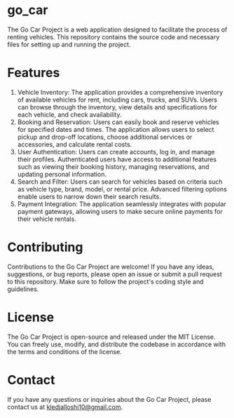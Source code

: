 # go_car
The Go Car Project is a web application designed to facilitate the process of renting vehicles. This repository contains the source code and necessary files for setting up and running the project.
# Features
1. Vehicle Inventory: The application provides a comprehensive inventory of available vehicles for rent, including cars, trucks, and SUVs. Users can browse through the inventory, view details and specifications for each vehicle, and check availability.
2. Booking and Reservation: Users can easily book and reserve vehicles for specified dates and times. The application allows users to select pickup and drop-off locations, choose additional services or accessories, and calculate rental costs.
3. User Authentication: Users can create accounts, log in, and manage their profiles. Authenticated users have access to additional features such as viewing their booking history, managing reservations, and updating personal information.
4. Search and Filter: Users can search for vehicles based on criteria such as vehicle type, brand, model, or rental price. Advanced filtering options enable users to narrow down their search results.
5. Payment Integration: The application seamlessly integrates with popular payment gateways, allowing users to make secure online payments for their vehicle rentals.
# Contributing
Contributions to the Go Car Project are welcome! If you have any ideas, suggestions, or bug reports, please open an issue or submit a pull request to this repository. Make sure to follow the project's coding style and guidelines.
# License
The Go Car Project is open-source and released under the MIT License. You can freely use, modify, and distribute the codebase in accordance with the terms and conditions of the license.
# Contact
If you have any questions or inquiries about the Go Car Project, please contact us at kledjalloshi10@gmail.com.
